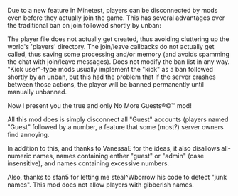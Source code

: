 Due to a new feature in Minetest, players can be disconnected by mods even before they actually join the game. This has several advantages over the traditional ban on join followed shortly by unban:

The player file does not actually get created, thus avoiding cluttering up the world's 'players' directory.
The join/leave callbacks do not actually get called, thus saving some processing and/or memory (and avoids spamming the chat with join/leave messages).
Does not modify the ban list in any way. "Kick user"-type mods usually implement the "kick" as a ban followed shortly by an unban, but this had the problem that if the server crashes between those actions, the player will be banned permanently until manually unbanned.

Now I present you the true and only No More Guests®©™ mod!

All this mod does is simply disconnect all "Guest" accounts (players named "Guest" followed by a number, a feature that some (most?) server owners find annoying.

In addition to this, and thanks to VanessaE for the ideas, it also disallows all-numeric names, names containing enther "guest" or "admin" (case insensitive), and names containing excessive numbers.

Also, thanks to sfan5 for letting me steal^Wborrow his code to detect "junk names". This mod does not allow players with gibberish names.